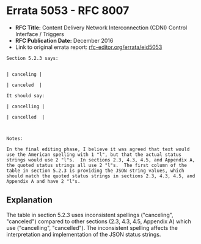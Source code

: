 # Errata 5053 - RFC 8007

- **RFC Title:** Content Delivery Network Interconnection (CDNI) Control Interface / Triggers
- **RFC Publication Date:** December 2016
- Link to original errata report: [rfc-editor.org/errata/eid5053](https://www.rfc-editor.org/errata/eid5053)

```
Section 5.2.3 says:


| canceling |
| canceled  |

It should say:

| cancelling |
| cancelled  |


Notes:

In the final editing phase, I believe it was agreed that text would use the American spelling with 1 "l", but that the actual status strings would use 2 "l"s.  In sections 2.3, 4.3, 4.5, and Appendix A, the quoted status strings all use 2 "l"s.  The first column of the table in section 5.2.3 is providing the JSON string values, which should match the quoted status strings in sections 2.3, 4.3, 4.5, and Appendix A and have 2 "l"s.
```

## Explanation

The table in section 5.2.3 uses inconsistent spellings ("canceling", "canceled") compared to other sections (2.3, 4.3, 4.5, Appendix A) which use ("cancelling", "cancelled"). The inconsistent spelling affects the interpretation and implementation of the JSON status strings.

